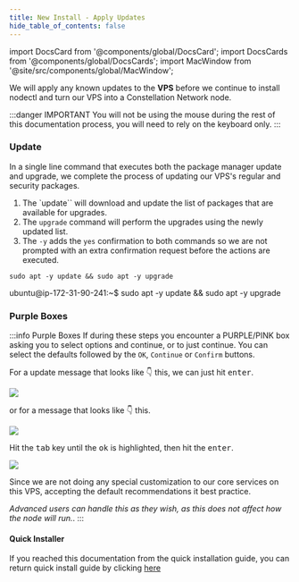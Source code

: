 ```yaml
---
title: New Install - Apply Updates
hide_table_of_contents: false
---
```

<intro-end />

import DocsCard from '@components/global/DocsCard';
import DocsCards from '@components/global/DocsCards';
import MacWindow from '@site/src/components/global/MacWindow';

<head>
  <title>Constellation Network automation with nodectl</title>
  <meta
    name="description"
    content="nodectl installation of new node"
  />
</head>

We will apply any known updates to the **VPS** before we continue to install nodectl and turn our VPS into a Constellation Network node.

:::danger IMPORTANT
You will not be using the mouse during the rest of this documentation process, you will need to rely on the keyboard only.
:::

### Update
In a single line command that executes both the package manager update and upgrade, we complete the process of updating our VPS's regular and security packages.

1. The `update`` will download and update the list of packages that are available for upgrades.
1. The `upgrade` command will perform the upgrades using the newly updated list.
1. The `-y` adds the `yes` confirmation to both commands so we are not prompted with an extra confirmation request before the actions are executed.

```
sudo apt -y update && sudo apt -y upgrade
```
<MacWindow>
ubuntu@ip-172-31-90-241:~$ sudo apt -y update && sudo apt -y upgrade<br />
</MacWindow>

### Purple Boxes

:::info Purple Boxes
If during these steps you encounter a PURPLE/PINK box asking you to select options and continue, or to just continue.  You can select the defaults followed by the `OK`, `Continue` or `Confirm` buttons.

For a update message that looks like 👇 this, we can just hit <kbd>enter</kbd>.

![](/img/validator_nodes/nodectl_purple.png)

or for a message that looks like 👇 this.

![](/img/validator_nodes/nodectl_purple1.png)

Hit the <kbd>tab</kbd> key until the <kbd>ok</kbd> is highlighted, then hit the <kbd>enter</kbd>.

![](/img/validator_nodes/nodectl_purple2.png)

Since we are not doing any special customization to our core services on this VPS, accepting the default recommendations it best practice.  

*Advanced users can handle this as they wish, as this does not affect how the node will run.*.
:::

#### Quick Installer

If you reached this documentation from the quick installation guide, you can return quick install guide by clicking [here](/validate/automated/quickInstall/nodectl-qi-install-prep#preparation-assumptions)


